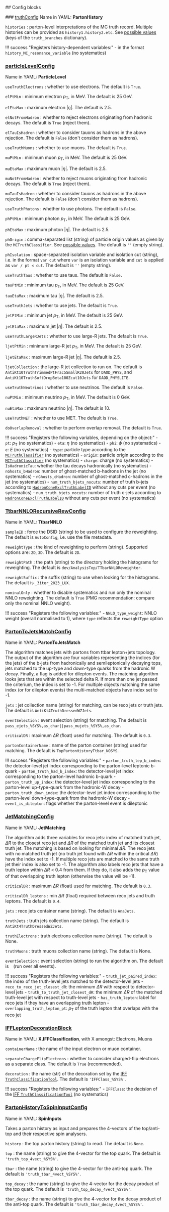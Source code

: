 <!---
## Make-methods

!!! warning
    No such method exist yet for truth-related algorithms!
--->

## Config blocks

### [truthConfig](https://gitlab.cern.ch/atlasphys-top/reco/TopCPToolkit/-/blob/main/source/TopCPToolkit/python/truthConfig.py)
Name in YAML: **PartonHistory**

`histories`
:   parton-level interpretations of the MC truth record. Multiple histories can be provided as `history1.history2.etc`. See [possible values](https://gitlab.cern.ch/atlasphys-top/reco/TopCPToolkit/-/blob/main/source/TopCPToolkit/python/truthConfig.py) (keys of the `truth_branches` dictionary).

!!! success "Registers history-dependent variables:"
    - in the format `history_MC_resonance_variable` (no systematics)

### [particleLevelConfig](https://gitlab.cern.ch/atlasphys-top/reco/TopCPToolkit/-/blob/main/source/TopCPToolkit/python/particleLevelConfig.py)
Name in YAML: **ParticleLevel**

`useTruthElectrons`
:   whether to use electrons. The default is `True`.

`elPtMin`
:   minimum electron $p_\mathrm{T}$, in MeV. The default is 25 GeV.

`elEtaMax`
:   maximum electron $\vert\eta\vert$. The default is 2.5.

`elNotFromHadron`
:   whether to reject electrons originating from hadronic decays. The default is `True` (reject them).

`elTauIsHadron`
:   whether to consider tauons as hadrons in the above rejection. The default is `False` (don't consider them as hadrons).

`useTruthMuons`
:   whether to use muons. The default is `True`.

`muPtMin`
:   minimum muon $p_\mathrm{T}$, in MeV. The default is 25 GeV.

`muEtaMax`
:   maximum muon $\vert\eta\vert$. The default is 2.5.

`muNotFromHadron`
:   whether to reject muons originating from hadronic decays. The default is `True` (reject them).

`muTauIsHadron`
:   whether to consider tauons as hadrons in the above rejection. The default is `False` (don't consider them as hadrons).

`useTruthPhotons`
:   whether to use photons. The default is `False`.

`phPtMin`
:   minimum photon $p_\mathrm{T}$, in MeV. The default is 25 GeV.

`phEtaMax`
:   maximum photon $\vert\eta\vert$. The default is 2.5.

`phOrigin`
:   comma-separated list (string) of particle origin values as given by the `MCTruthClassifier`. See [possible values](https://acode-browser1.usatlas.bnl.gov/lxr/source/athena/PhysicsAnalysis/MCTruthClassifier/MCTruthClassifier/MCTruthClassifierDefs.h). The default is `''` (empty string).

`phIsolation`
:   space-separated isolation variable and isolation cut (string), i.e. in the format `var cut` where `var` is an isolation variable and `cut` is applied as `var / pt < cut`. The default is `''` (empty string).

`useTruthTaus`
:   whether to use taus. The default is `False.`

`tauPtMin`
:   minimum tau $p_\mathrm{T}$, in MeV. The default is 25 GeV.

`tauEtaMax`
:   maximum tau $\vert\eta\vert$. The default is 2.5.

`useTruthJets`
:   whether to use jets. The default is `True`.

`jetPtMin`
:   minimum jet $p_\mathrm{T}$, in MeV. The default is 25 GeV.

`jetEtaMax`
:   maximum jet $\vert\eta\vert$. The default is 2.5.

`useTruthLargeRJets`
:   whether to use large-R jets. The default is `True`.

`ljetPtMin`
:   minimum large-R jet $p_\mathrm{T}$, in MeV. The default is 25 GeV.

`ljetEtaMax`
:   maximum large-R jet $\vert\eta\vert$. The default is 2.5.

`ljetCollection`
:   the large-R jet collection to run on. The default is `AntiKt10TruthTrimmedPtFrac5SmallR20Jets` for `DAOD_PHYS`, and `AntiKt10TruthSoftDropBeta100Zcut10Jets` for `DAOD_PHYSLITE`.

`useTruthNeutrinos`
:   whether to use neutrinos. The default is `False`.

`nuPtMin`
:   minimum neutrino $p_\mathrm{T}$, in MeV. The default is 0 GeV.

`nuEtaMax`
:   maximum neutrino $\vert\eta\vert$. The default is 10.

`useTruthMET`
:   whether to use MET. The default is `True`.

`doOverlapRemoval`
:   whether to perform overlap removal. The default is `True`.

!!! success "Registers the following variables, depending on the object:"
    - `pt`: $p_\mathrm{T}$ (no systematics)
    - `eta`: $\eta$ (no systematics)
    - `phi`: $\phi$ (no systematics)
    - `e`: $E$ (no systematics)
    - `type`: particle type according to the [`MCTruthClassifier`](https://acode-browser1.usatlas.bnl.gov/lxr/source/athena/PhysicsAnalysis/MCTruthClassifier/MCTruthClassifier/MCTruthClassifierDefs.h) (no systematics)
    - `origin`: particle origin according to the [`MCTruthClassifier`](https://acode-browser1.usatlas.bnl.gov/lxr/source/athena/PhysicsAnalysis/MCTruthClassifier/MCTruthClassifier/MCTruthClassifierDefs.h) (no systematics)
    - `charge`: charge (no systematics)
    - `IsHadronicTau`: whether the tau decays hadronically (no systematics)
    - `nGhosts_bHadron`: number of ghost-matched b-hadrons in the jet (no systematics)
    - `nGhosts_cHadron`: number of ghost-matched c-hadrons in the jet (no systematics)
    - `num_truth_bjets_nocuts`: number of truth b-jets according to [`HadronConeExclTruthLabelID`](https://ftag.docs.cern.ch/algorithms/labelling/jet_labels/#delta-r-matching-default-scheme-in-ftag) without any cuts per event (no systematics)
    - `num_truth_bjets_nocuts`: number of truth c-jets according to [`HadronConeExclTruthLabelID`](https://ftag.docs.cern.ch/algorithms/labelling/jet_labels/#delta-r-matching-default-scheme-in-ftag) without any cuts per event (no systematics)

### [TtbarNNLORecursiveRewConfig](https://gitlab.cern.ch/atlasphys-top/reco/TopCPToolkit/-/blob/main/source/TopCPToolkit/python/TtbarNNLORecursiveRewConfig.py)
Name in YAML: **TtbarNNLO**

`sampleID`
:   force the DSID (string) to be used to configure the reweighting. The default is `AutoConfig`, i.e. use the file metadata.

`reweightType`
:   the kind of reweighting to perform (string). Supported options are: `2D`, `3D`. The default is `2D`.

`reweightPath`
:   the path (string) to the directory holding the histograms for reweighting. The default is `dev/AnalysisTop/TTbarNNLOReweighter`.

`reweightSuffix`
:   the suffix (string) to use when looking for the histograms. The default is `_3iter_2023_LUX`.

`nominalOnly`
:   whether to disable systematics and run only the nominal NNLO reweighting. The default is `True` (PMG recommendation: compare only the nominal NNLO weight).

!!! success "Registers the following variables:"
    - `NNLO_type_weight`: NNLO weight (overall normalised to 1), where `type` reflects the `reweightType` option

### [PartonToJetsMatchConfig](https://gitlab.cern.ch/atlasphys-top/reco/TopCPToolkit/-/blob/main/source/TopCPToolkit/python/PartonToJetsMatchConfig.py)
Name in YAML: **PartonToJetsMatch**

The algorithm matches jets with partons from ttbar lepton+jets topology. The output of the algorithm are four variables representing the indices (for the jets) of the b-jets from hadronically and semileptonically decaying tops, jets matched to the up-type and down-type quarks from the hadronic W decay. Finally, a flag is added for dilepton events.
The matching algorithm looks jets that are within the selected delta R. If more than one jet passed the criterium, the index is set to -1. For multiple objects matching the same index (or for dilepton events) the multi-matched objects have index set to -1.

`jets`
:   jet collection name (string) for matching, can be reco jets or truth jets. The default is `AntiKt4TruthDressedWZJets`.

`eventSelection`
:   event selection (string) for matching. The default is `pass_ejets_%SYS%,as_char||pass_mujets_%SYS%,as_char`.

`criticalDR`
:   maximum $\Delta R$ (float) used for matching. The default is `0.3`.

`partonContainerName`
:   name of the parton container (string) used for matching. The default is `TopPartonHistoryTtbar_NOSYS`.

!!! success "Registers the following variables:"
    - `parton_truth_lep_b_index`: the detector-level jet index corresponding to the parton-level leptonic b-quark
    - `parton_truth_had_b_index`: the detector-level jet index corresponding to the parton-level hadronic b-quark
    - `parton_truth_up_index`: the detector-level jet index corresponding to the parton-level up-type-quark from the hadronic-W decay
    - `parton_truth_down_index`: the detector-level jet index corresponding to the parton-level down-type-quark from the hadronic-W decay
    - `event_is_dilepton`: flags whether the parton-level event is dileptonic

### [JetMatchingConfig](https://gitlab.cern.ch/atlasphys-top/reco/TopCPToolkit/-/blob/main/source/TopCPToolkit/python/JetMatchingConfig.py)
Name in YAML: **JetMatching**

The algorithm adds three variables for reco jets: index of matched truth jet, $\Delta R$ to the closest reco jet and $\Delta R$ of the matched truth jet and its closest truth jet. The matching is based on looking for minimal $\Delta R$. The reco jets with no matched truth jet (no truth jet found with $\Delta R$ within the critical $\Delta R$) have the index set to -1. If multiple reco jets are matched to the same truth jet their index is also set to -1. The algorithm also labels reco jets that have a truth lepton within $\Delta R$ < 0.4 from them. If they do, it also adds the $p_\mathrm{T}$ value of that overlapping truth lepton (otherwise the value will be -1).

`criticalDR`
:   maximum $\Delta R$ (float) used for matching. The default is `0.3`.

`criticalDR_leptons`
:   min $\Delta R$ (float) required between reco jets and truth leptons. The default is `0.4`.

`jets`
:   reco jets container name (string). The default is `AnaJets`.

`truthJets`
:   truth jets collection name (string). The default is `AntiKt4TruthDressedWZJets`.

`truthElectrons`
:   truth electrons collection name (string). The default is None.

`truthMuons`
:   truth muons collection name (string). The default is None.

`eventSelection`
:   event selection (string) to run the algorithm on. The default is ` ` (run over all events).

!!! success "Registers the following variables:"
    - `truth_jet_paired_index`: the index of the truth-level jets matched to the detector-level jets
    - `reco_to_reco_jet_closest_dR`: the minimum $\Delta R$ with respect to detector-level jets
    - `truth_to_truth_jet_closest_dR`: the minimum $\Delta R$ of the matched truth-level jet with respect to truth-level jets
    - `has_truth_lepton`: label for reco jets if they have an overlapping truth lepton
    - `overlapping_truth_lepton_pt`: $p_\mathrm{T}$ of the truth lepton that overlaps with the reco jet

### [IFFLeptonDecorationBlock](https://acode-browser1.usatlas.bnl.gov/lxr/source/athena/PhysicsAnalysis/Algorithms/AsgAnalysisAlgorithms/python/AsgAnalysisConfig.py)
Name in YAML: **X.IFFClassification**, with X amongst: Electrons, Muons

`containerName`
:   the name of the input electron or muon container.

`separateChargeFlipElectrons`
:   whether to consider charged-flip electrons as a separate class. The default is `True` (recommended).

`decoration`
:   the name (str) of the decoration set by the [IFF `TruthClassificationTool`](https://gitlab.cern.ch/atlas/athena/-/tree/21.2/PhysicsAnalysis/AnalysisCommon/TruthClassification). The default is `'IFFClass_%SYS%'`.

!!! success "Registers the following variables:"
    - `IFFClass`: the decision of the [IFF `TruthClassificationTool`](https://gitlab.cern.ch/atlas/athena/-/tree/21.2/PhysicsAnalysis/AnalysisCommon/TruthClassification)  (no systematics)

### [PartonHistoryToSpinInputConfig](https://gitlab.cern.ch/atlasphys-top/reco/TopCPToolkit/-/blob/main/source/TopCPToolkit/python/PartonHistoryToSpinInputConfig.py)
Name in YAML: **SpinInputs**

Takes a parton history as input and prepares the 4-vectors of the top/anti-top and their respective spin analysers.

`history`
:   the top parton history (string) to read. The default is `None`.

`top`
:   the name (string) to give the 4-vector for the top quark. The default is `'truth_top_4vect_%SYS%'`.

`tbar`
:   the name (string) to give the 4-vector for the anti-top quark. The default is `'truth_tbar_4vect_%SYS%'`.

`top_decay`
:   the name (string) to give the 4-vector for the decay product of the top quark. The default is `'truth_top_decay_4vect_%SYS%'`.

`tbar_decay`
:   the name (string) to give the 4-vector for the decay product of the anti-top quark. The default is `'truth_tbar_decay_4vect_%SYS%'`.